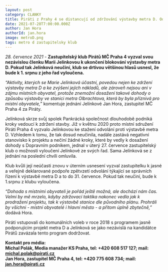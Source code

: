 ```yaml
---
layout: post
category: CLANKY
title: Piráti z Prahy 4 se distancují od zdržování výstavby metra D. Odhlasovali vyloučení Jelínkové ze zastupitelského klubu
date: 2021-07-28T7:00:00.000Z
author: Jan Hora
authorId: jan.hora
image: metroD.png
tags: metro d zastupitelsky klub
---
```


*28. července 2021* - **Zastupitelský klub Pirátů MČ Praha 4 vyzval svou nezávislou členku Marii Jelínkovou k ukončení blokování výstavby metra D. Pokud tak Jelínková neučiní, klub se drtivou většinou hlasů usnesl, že bude k 1. srpnu z jeho řad vyloučena.** 

*“Aktivity, kterých se Marie Jelínková účastní, povedou nejen ke zdržení výstavby metra D a ke zvýšení jejích nákladů, ale zároveň nejsou ani v zájmu místních obyvatel, protože znemožní dosažení takové dohody o způsobu výstavby ve stanici metra Olbrachtova, která by byla příznivá pro místní obyvatele,”*  komentuje jednání Jelínkové Jan Hora, zastupitel MČ Praha 4 za Piráty. 

Jelínková skrze svůj spolek Pankrácká společnost dlouhodobě podniká kroky vedoucí k zdržení stavby. Již v květnu 2020 proto místní sdružení Piráti Praha 4 vyzvalo Jelínkovou ke stažení odvolání proti výstavbě metra D. Vzhledem k tomu, že tak dosud neučinila, nadále zastává negativní stanovisko k projektu a nečiní žádné kroky, které by vedly k dosažení dohody s Dopravním podnikem, jednal v úterý 27. července zastupitelský klub o možnosti vyloučení Jelínkové ze svých řad. Sama Jelínková se z jednání na poslední chvíli omluvila.

Klub kvůli její neúčasti znovu v úterním usnesení vyzval zastupitelku k jasné a veřejně deklarované podpoře zpětvzetí odvolání týkající se správních řízení k výstavbě metra D a to do 31. července. Pokud tak neučiní, bude k 1.srpnu z klubu vyloučena.

*“Dohoda s místními obyvateli je pořád ještě možná, ale dochází nám čas. Velmi by mě mrzelo, kdyby zdržovací taktika nakonec vedla jak k prodražení projektu, tak k výstavbě stanice dle původního plánu. Prohráli by všichni - místní obyvatelé i hlavní město - a přitom úplně zbytečně,”* dodává Hora.

Piráti vstupovali do komunálních voleb v roce 2018 s programem jasně podporujícím projekt metra D a Jelínková se jako nezávislá na kandidátce Pirátů zavázala tento program dodržovat.

**Kontakt pro média:**<br>
**Michal Polák, Media manažer KS Praha, tel: +420 608 517 127; mail: michal.polak@pirati.cz**<br>
**Jan Hora, zastupitel MČ Praha 4, tel: +420 775 608 734; mail: jan.hora@pirati.cz**<br>
